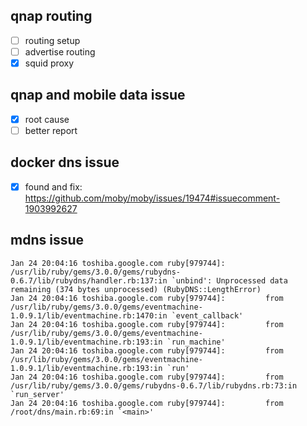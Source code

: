 ## qnap routing

- [ ] routing setup
- [ ] advertise routing
- [x] squid proxy

## qnap and mobile data issue

- [x] root cause
- [ ] better report

## docker dns issue 

- [x] found and fix: https://github.com/moby/moby/issues/19474#issuecomment-1903992627

## mdns issue

```
Jan 24 20:04:16 toshiba.google.com ruby[979744]: /usr/lib/ruby/gems/3.0.0/gems/rubydns-0.6.7/lib/rubydns/handler.rb:137:in `unbind': Unprocessed data remaining (374 bytes unprocessed) (RubyDNS::LengthError)
Jan 24 20:04:16 toshiba.google.com ruby[979744]:         from /usr/lib/ruby/gems/3.0.0/gems/eventmachine-1.0.9.1/lib/eventmachine.rb:1470:in `event_callback'
Jan 24 20:04:16 toshiba.google.com ruby[979744]:         from /usr/lib/ruby/gems/3.0.0/gems/eventmachine-1.0.9.1/lib/eventmachine.rb:193:in `run_machine'
Jan 24 20:04:16 toshiba.google.com ruby[979744]:         from /usr/lib/ruby/gems/3.0.0/gems/eventmachine-1.0.9.1/lib/eventmachine.rb:193:in `run'
Jan 24 20:04:16 toshiba.google.com ruby[979744]:         from /usr/lib/ruby/gems/3.0.0/gems/rubydns-0.6.7/lib/rubydns.rb:73:in `run_server'
Jan 24 20:04:16 toshiba.google.com ruby[979744]:         from /root/dns/main.rb:69:in `<main>'
```
